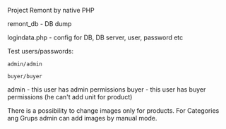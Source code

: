 Project Remont by native PHP

remont_db - DB dump

logindata.php - config for DB, DB server, user, password etc

Test users/passwords:

    admin/admin
    
    buyer/buyer
    
admin - this user has admin permissions
buyer - this user has buyer permissions (he can't add unit for product)

There is a possibility to change images only for products.
For Categories ang Grups admin can add images by manual mode.
